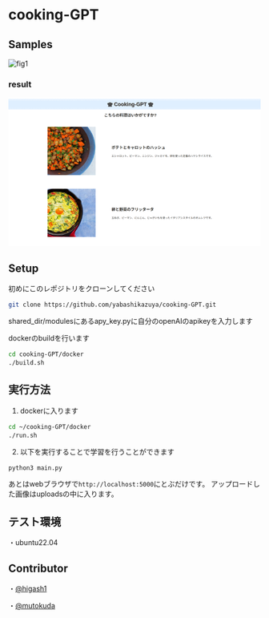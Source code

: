 # cooking-GPT

## Samples
![fig1](./images/cooking-GPT.gif )

### result
![fig1](./images/result.png )
## Setup
初めにこのレポジトリをクローンしてください
```sh
git clone https://github.com/yabashikazuya/cooking-GPT.git
```

shared_dir/modulesにあるapy_key.pyに自分のopenAIのapikeyを入力します

dockerのbuildを行います
```sh
cd cooking-GPT/docker
./build.sh
```

## 実行方法
1. dockerに入ります
```sh
cd ~/cooking-GPT/docker
./run.sh
```
2. 以下を実行することで学習を行うことができます
```sh
python3 main.py
```
あとはwebブラウザで`http://localhost:5000`にとぶだけです。
アップロードした画像はuploadsの中に入ります。

## テスト環境
・ubuntu22.04

## Contributor
・[@higash1](https://github.com/higash1)

・[@mutokuda](https://github.com/mutokuda)
